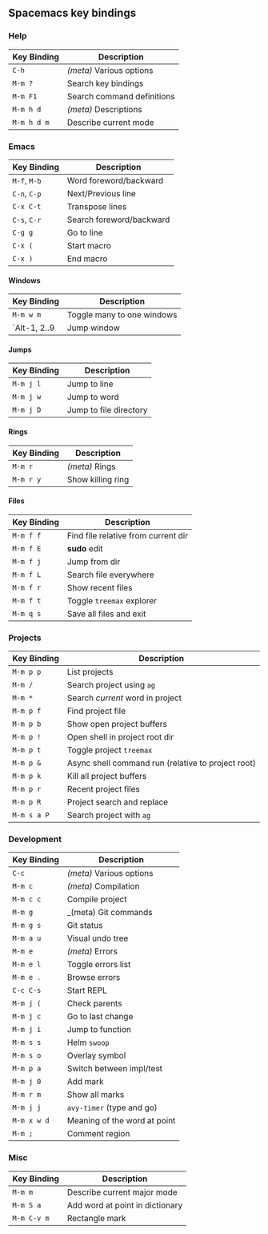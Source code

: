 ## Spacemacs key bindings

### Help

Key&nbsp;Binding   | Description
---------   | --------------
`C-h`       | _(meta)_ Various options
`M-m ?`     | Search key bindings
`M-m F1`    | Search command definitions
`M-m h d`   | _(meta)_ Descriptions
`M-m h d m` | Describe current mode

### Emacs

Key&nbsp;Binding   | Description
---------   | --------------
`M-f`, `M-b` | Word foreword/backward
`C-n`, `C-p` | Next/Previous line
`C-x C-t`    | Transpose lines
`C-s`, `C-r` | Search foreword/backward
`C-g g`      | Go to line
`C-x (`      | Start macro
`C-x )`      | End macro

#### Windows

Key&nbsp;Binding   | Description
---------   | --------------
`M-m w m`   | Toggle many to one windows
`Alt-1, 2..9 | Jump window

#### Jumps

Key&nbsp;Binding   | Description
---------   | --------------
`M-m j l`   | Jump to line
`M-m j w`   | Jump to word
`M-m j D`   | Jump to file directory

#### Rings

Key&nbsp;Binding   | Description
---------   | --------------
`M-m r`     | _(meta)_ Rings
`M-m r y`   | Show killing ring

#### Files

Key&nbsp;Binding   | Description
---------   | --------------
`M-m f f`   | Find file relative from current dir
`M-m f E`   | **sudo** edit
`M-m f j`   | Jump from dir
`M-m f L`   | Search file everywhere
`M-m f r`   | Show recent files
`M-m f t`   | Toggle `treemax` explorer
`M-m q s`   | Save all files and exit

### Projects

Key&nbsp;Binding   | Description
---------   | --------------
`M-m p p`   | List projects
`M-m /`     | Search project using `ag`
`M-m *`     | Search _current_ word in project
`M-m p f`   | Find project file
`M-m p b`   | Show open project buffers
`M-m p !`   | Open shell in project root dir
`M-m p t`   | Toggle project `treemax`
`M-m p &`   | Async shell command run (relative to project root)
`M-m p k`   | Kill all project buffers
`M-m p r`   | Recent project files
`M-m p R`   | Project search and replace
`M-m s a P` | Search project with `ag`

### Development

Key&nbsp;Binding   | Description
---------   | --------------
`C-c`       | _(meta)_ Various options
`M-m c`     | _(meta)_ Compilation
`M-m c c`   | Compile project
`M-m g`     | _(meta) Git commands
`M-m g s`   | Git status
`M-m a u`   | Visual undo tree
`M-m e`     | _(meta)_ Errors
`M-m e l`   | Toggle errors list
`M-m e .`   | Browse errors
`C-c C-s`   | Start REPL
`M-m j (`   | Check parents
`M-m j c`   | Go to last change
`M-m j i`   | Jump to function
`M-m s s`   | Helm `swoop`
`M-m s o`   | Overlay symbol
`M-m p a`   | Switch between impl/test
`M-m j 0`   | Add mark
`M-m r m`   | Show all marks
`M-m j j`   | `avy-timer` (type and go)
`M-m x w d` | Meaning of the word at point
`M-m ;`     | Comment region

### Misc

Key&nbsp;Binding   | Description
---------   | --------------
`M-m m`     | Describe current major mode
`M-m S a`   | Add word at point in dictionary
`M-m C-v m` | Rectangle mark
